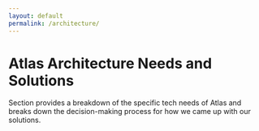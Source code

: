 ```yaml
---
layout: default
permalink: /architecture/
---
```


# Atlas Architecture Needs and Solutions

Section provides a breakdown of the specific tech needs of Atlas and breaks down the decision-making process for how we came up with our solutions.
